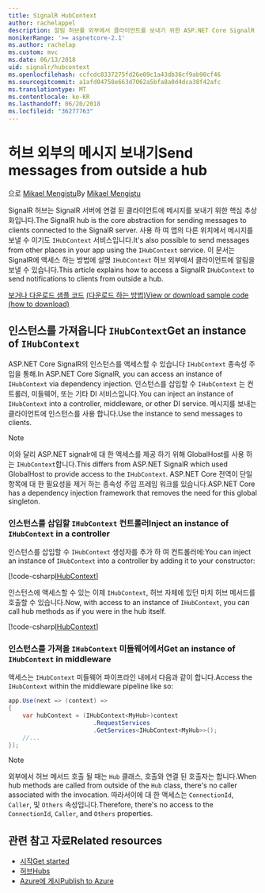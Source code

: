 ```yaml
---
title: SignalR HubContext
author: rachelappel
description: 알림 허브를 외부에서 클라이언트를 보내기 위한 ASP.NET Core SignalR HubContext 서비스를 사용 하는 방법을 알아봅니다.
monikerRange: '>= aspnetcore-2.1'
ms.author: rachelap
ms.custom: mvc
ms.date: 06/13/2018
uid: signalr/hubcontext
ms.openlocfilehash: ccfcdc8337275fd26e09c1a43db36cf9ab90cf46
ms.sourcegitcommit: a1afd04758e663d7062a5bfa8a0d4dca38f42afc
ms.translationtype: MT
ms.contentlocale: ko-KR
ms.lasthandoff: 06/20/2018
ms.locfileid: "36277763"
---
```

# <a name="send-messages-from-outside-a-hub"></a><span data-ttu-id="0c675-103">허브 외부의 메시지 보내기</span><span class="sxs-lookup"><span data-stu-id="0c675-103">Send messages from outside a hub</span></span>

<span data-ttu-id="0c675-104">으로 [Mikael Mengistu](https://twitter.com/MikaelM_12)</span><span class="sxs-lookup"><span data-stu-id="0c675-104">By [Mikael Mengistu](https://twitter.com/MikaelM_12)</span></span>

<span data-ttu-id="0c675-105">SignalR 허브는 SignalR 서버에 연결 된 클라이언트에 메시지를 보내기 위한 핵심 추상화입니다.</span><span class="sxs-lookup"><span data-stu-id="0c675-105">The SignalR hub is the core abstraction for sending messages to clients connected to the SignalR server.</span></span> <span data-ttu-id="0c675-106">사용 하 여 앱의 다른 위치에서 메시지를 보낼 수 이기도 `IHubContext` 서비스입니다.</span><span class="sxs-lookup"><span data-stu-id="0c675-106">It's also possible to send messages from other places in your app using the `IHubContext` service.</span></span> <span data-ttu-id="0c675-107">이 문서는 SignalR에 액세스 하는 방법에 설명 `IHubContext` 허브 외부에서 클라이언트에 알림을 보낼 수 있습니다.</span><span class="sxs-lookup"><span data-stu-id="0c675-107">This article explains how to access a SignalR `IHubContext` to send notifications to clients from outside a hub.</span></span>

<span data-ttu-id="0c675-108">[보거나 다운로드 샘플 코드](https://github.com/aspnet/Docs/tree/master/aspnetcore/signalr/hubcontext/sample/) [(다운로드 하는 방법)](xref:tutorials/index#how-to-download-a-sample)</span><span class="sxs-lookup"><span data-stu-id="0c675-108">[View or download sample code](https://github.com/aspnet/Docs/tree/master/aspnetcore/signalr/hubcontext/sample/) [(how to download)](xref:tutorials/index#how-to-download-a-sample)</span></span>

## <a name="get-an-instance-of-ihubcontext"></a><span data-ttu-id="0c675-109">인스턴스를 가져옵니다 `IHubContext`</span><span class="sxs-lookup"><span data-stu-id="0c675-109">Get an instance of `IHubContext`</span></span>

<span data-ttu-id="0c675-110">ASP.NET Core SignalR의 인스턴스를 액세스할 수 있습니다 `IHubContext` 종속성 주입을 통해.</span><span class="sxs-lookup"><span data-stu-id="0c675-110">In ASP.NET Core SignalR, you can access an instance of `IHubContext` via dependency injection.</span></span> <span data-ttu-id="0c675-111">인스턴스를 삽입할 수 `IHubContext` 는 컨트롤러, 미들웨어, 또는 기타 DI 서비스입니다.</span><span class="sxs-lookup"><span data-stu-id="0c675-111">You can inject an instance of `IHubContext` into a controller, middleware, or other DI service.</span></span> <span data-ttu-id="0c675-112">메시지를 보내는 클라이언트에 인스턴스를 사용 합니다.</span><span class="sxs-lookup"><span data-stu-id="0c675-112">Use the instance to send messages to clients.</span></span>

> [!NOTE]
> <span data-ttu-id="0c675-113">이와 달리 ASP.NET signalr에 대 한 액세스를 제공 하기 위해 GlobalHost를 사용 하는 `IHubContext`합니다.</span><span class="sxs-lookup"><span data-stu-id="0c675-113">This differs from ASP.NET SignalR which used GlobalHost to provide access to the `IHubContext`.</span></span> <span data-ttu-id="0c675-114">ASP.NET Core 전역이 단일 항목에 대 한 필요성을 제거 하는 종속성 주입 프레임 워크를 있습니다.</span><span class="sxs-lookup"><span data-stu-id="0c675-114">ASP.NET Core has a dependency injection framework that removes the need for this global singleton.</span></span>

### <a name="inject-an-instance-of-ihubcontext-in-a-controller"></a><span data-ttu-id="0c675-115">인스턴스를 삽입할 `IHubContext` 컨트롤러</span><span class="sxs-lookup"><span data-stu-id="0c675-115">Inject an instance of `IHubContext` in a controller</span></span>

<span data-ttu-id="0c675-116">인스턴스를 삽입할 수 `IHubContext` 생성자를 추가 하 여 컨트롤러에:</span><span class="sxs-lookup"><span data-stu-id="0c675-116">You can inject an instance of `IHubContext` into a controller by adding it to your constructor:</span></span>

[!code-csharp[IHubContext](hubcontext/sample/Controllers/HomeController.cs?range=12-19,57)]

<span data-ttu-id="0c675-117">인스턴스에 액세스할 수 있는 이제 `IHubContext`, 허브 자체에 있던 마치 허브 메서드를 호출할 수 있습니다.</span><span class="sxs-lookup"><span data-stu-id="0c675-117">Now, with access to an instance of `IHubContext`, you can call hub methods as if you were in the hub itself.</span></span>

[!code-csharp[IHubContext](hubcontext/sample/Controllers/HomeController.cs?range=21-25)]

### <a name="get-an-instance-of-ihubcontext-in-middleware"></a><span data-ttu-id="0c675-118">인스턴스를 가져올 `IHubContext` 미들웨어에서</span><span class="sxs-lookup"><span data-stu-id="0c675-118">Get an instance of `IHubContext` in middleware</span></span>

<span data-ttu-id="0c675-119">액세스는 `IHubContext` 미들웨어 파이프라인 내에서 다음과 같이 합니다.</span><span class="sxs-lookup"><span data-stu-id="0c675-119">Access the `IHubContext` within the middleware pipeline like so:</span></span>

```csharp
app.Use(next => (context) =>
{
    var hubContext = (IHubContext<MyHub>)context
                        .RequestServices
                        .GetServices<IHubContext<MyHub>>();
    //...
});
```

> [!NOTE]
> <span data-ttu-id="0c675-120">외부에서 허브 메서드 호출 될 때는 `Hub` 클래스, 호출와 연결 된 호출자는 합니다.</span><span class="sxs-lookup"><span data-stu-id="0c675-120">When hub methods are called from outside of the `Hub` class, there's no caller associated with the invocation.</span></span> <span data-ttu-id="0c675-121">따라서이에 대 한 액세스는 `ConnectionId`, `Caller`, 및 `Others` 속성입니다.</span><span class="sxs-lookup"><span data-stu-id="0c675-121">Therefore, there's no access to the `ConnectionId`, `Caller`, and `Others` properties.</span></span>

## <a name="related-resources"></a><span data-ttu-id="0c675-122">관련 참고 자료</span><span class="sxs-lookup"><span data-stu-id="0c675-122">Related resources</span></span>

* [<span data-ttu-id="0c675-123">시작</span><span class="sxs-lookup"><span data-stu-id="0c675-123">Get started</span></span>](xref:tutorials/signalr)
* [<span data-ttu-id="0c675-124">허브</span><span class="sxs-lookup"><span data-stu-id="0c675-124">Hubs</span></span>](xref:signalr/hubs)
* [<span data-ttu-id="0c675-125">Azure에 게시</span><span class="sxs-lookup"><span data-stu-id="0c675-125">Publish to Azure</span></span>](xref:signalr/publish-to-azure-web-app)
